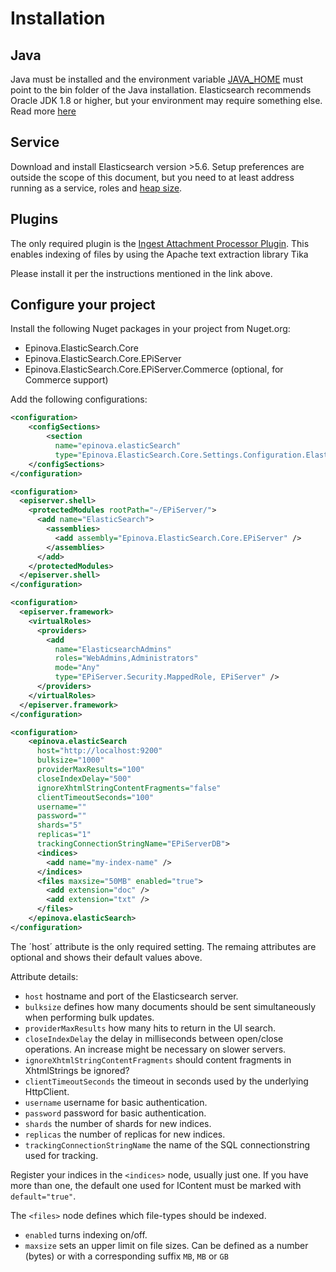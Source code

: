 # Installation

## Java
Java must be installed and the environment variable [JAVA_HOME](https://confluence.atlassian.com/display/DOC/Setting+the+JAVA_HOME+Variable+in+Windows) must point to the bin folder of the Java installation. 
Elasticsearch recommends Oracle JDK 1.8 or higher, but your environment may require something else. 
Read more [here](https://www.elastic.co/guide/en/elasticsearch/reference/current/_installation.html)

## Service
Download and install Elasticsearch version >5.6. Setup preferences are outside the scope of this document, 
but you need to at least address running as a service, roles and [heap size](https://www.elastic.co/guide/en/elasticsearch/reference/current/heap-size.html).

## Plugins
The only required plugin is the [Ingest Attachment Processor Plugin](https://www.elastic.co/guide/en/elasticsearch/plugins/master/ingest-attachment.html). 
This enables indexing of files by using the Apache text extraction library Tika 

Please install it per the instructions mentioned in the link above.

## Configure your project
Install the following Nuget packages in your project from Nuget.org:

* Epinova.ElasticSearch.Core
* Epinova.ElasticSearch.Core.EPiServer
* Epinova.ElasticSearch.Core.EPiServer.Commerce (optional, for Commerce support)

Add the following configurations:

  ```xml
  <configuration>
      <configSections>
          <section 
            name="epinova.elasticSearch"
            type="Epinova.ElasticSearch.Core.Settings.Configuration.ElasticSearchSection, Epinova.ElasticSearch.Core" />
      </configSections>
  </configuration>  
  ```

  ```xml
  <configuration>
    <episerver.shell>
      <protectedModules rootPath="~/EPiServer/">
        <add name="ElasticSearch">
          <assemblies>
            <add assembly="Epinova.ElasticSearch.Core.EPiServer" />
          </assemblies>
        </add>
      </protectedModules>
    </episerver.shell>
  </configuration>
  ```

  ```xml
  <configuration>
    <episerver.framework>
      <virtualRoles>
        <providers>
          <add 
            name="ElasticsearchAdmins" 
            roles="WebAdmins,Administrators" 
            mode="Any" 
            type="EPiServer.Security.MappedRole, EPiServer" />
        </providers>
      </virtualRoles>
    </episerver.framework>
  </configuration>
  ```

  ```xml
  <configuration>
      <epinova.elasticSearch 
        host="http://localhost:9200" 
        bulksize="1000"
        providerMaxResults="100"
        closeIndexDelay="500"
        ignoreXhtmlStringContentFragments="false"
        clientTimeoutSeconds="100"
        username=""
        password=""
        shards="5"
        replicas="1"
        trackingConnectionStringName="EPiServerDB">
        <indices>
          <add name="my-index-name" />
        </indices>
        <files maxsize="50MB" enabled="true">
          <add extension="doc" />
          <add extension="txt" />
        </files>
      </epinova.elasticSearch>
  </configuration>
  ```

The ´host´ attribute is the only required setting. The remaing attributes are optional and shows their default values above. 

Attribute details:

* `host` hostname and port of the Elasticsearch server.
* `bulksize` defines how many documents should be sent simultaneously when performing bulk updates.
* `providerMaxResults` how many hits to return in the UI search.
* `closeIndexDelay` the delay in milliseconds between open/close operations. An increase might be necessary on slower servers.
* `ignoreXhtmlStringContentFragments` should content fragments in XhtmlStrings be ignored?
* `clientTimeoutSeconds` the timeout in seconds used by the underlying HttpClient.
* `username` username for basic authentication.
* `password` password for basic authentication.
* `shards` the number of shards for new indices.
* `replicas` the number of replicas for new indices.
* `trackingConnectionStringName` the name of the SQL connectionstring used for tracking.


Register your indices in the `<indices>` node, usually just one. If you have more than one, the default one used for IContent must be marked with `default="true"`. 

The `<files>` node defines which file-types should be indexed.
  * `enabled` turns indexing on/off.
  * `maxsize` sets an upper limit on file sizes. Can be defined as a number (bytes) or with a corresponding suffix `MB`, `MB` or `GB`
